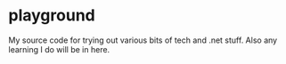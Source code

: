 # playground
My source code for trying out various bits of tech and .net stuff. Also any learning I do will be in here.
